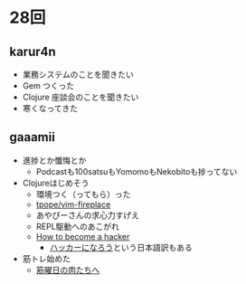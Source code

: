# 28回

## karur4n

- 業務システムのことを聞きたい
- Gem つくった
- Clojure 座談会のことを聞きたい
- 寒くなってきた

## gaaamii
- 進捗とか懺悔とか
  - Podcastも100satsuもYomomoもNekobitoも捗ってない
- Clojureはじめそう
  - 環境つく（ってもら）った
  - [tpope/vim-fireplace](https://github.com/tpope/vim-fireplace)
  - あやぴーさんの求心力すげえ
  - REPL駆動へのあこがれ
  - [How to become a hacker](http://www.catb.org/esr/faqs/hacker-howto.html)
    - [ハッカーになろう](http://cruel.org/freeware/hacker.html)という日本語訳もある
- 筋トレ始めた
  - [筋曜日の肉たちへ](http://www.cudan.ws/kinyo/)

